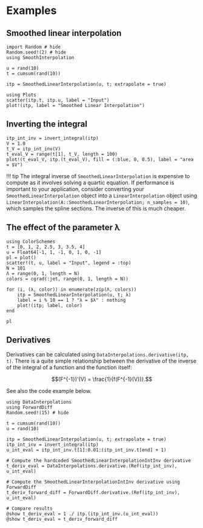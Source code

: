 # Examples

## Smoothed linear interpolation

```@example 1
import Random # hide
Random.seed!(2) # hide
using SmoothInterpolation

u = rand(10)
t = cumsum(rand(10))

itp = SmoothedLinearInterpolation(u, t; extrapolate = true)
```

```@example 1
using Plots
scatter(itp.t, itp.u, label = "Input")
plot!(itp, label = "Smoothed Linear Interpolation")
```

## Inverting the integral

```@example 1
itp_int_inv = invert_integral(itp)
V = 1.0
t_V = itp_int_inv(V)
t_eval_V = range(t[1], t_V, length = 100)
plot!(t_eval_V, itp.(t_eval_V), fill = (:blue, 0, 0.5), label = "area = $V")
```

!!! tip
    The integral inverse of `SmoothedLinearInterpolation` is expensive to compute as it involves solving a quartic equation. If performance is important to your application, consider converting your `SmoothedLinearInterpolation` object into a `LinearInterpolation` object using `LinearInterpolation(A::SmoothedLinearInterpolation; n_samples = 10)`, which samples the spline sections. The inverse of this is much cheaper.


## The effect of the parameter λ

```@example 1
using ColorSchemes
t = [0, 1, 2, 2.5, 3, 3.5, 4]
u = Float64[-1, 1, -1, 0, 1, 0, -1]
pl = plot()
scatter!(t, u, label = "Input", legend = :top)
N = 101
Λ = range(0, 1, length = N)
colors = cgrad(:jet, range(0, 1, length = N))

for (i, (λ, color)) in enumerate(zip(Λ, colors))
    itp = SmoothedLinearInterpolation(u, t; λ)
    label = i % 10 == 1 ? "λ = $λ" : nothing 
    plot!(itp; label, color)
end

pl
```

## Derivatives

Derivatives can be calculated using `DataInterpolations.derivative(itp, t)`. There is a quite simple relationship between the derivative of the inverse of the integral of a function and the function itself:

```math
(F^{-1})'(V) = \frac{1}{f(F^{-1}(V))}.
```


See also the code example below.

```@example 1
using DataInterpolations
using ForwardDiff
Random.seed!(15) # hide

t = cumsum(rand(10))
u = rand(10)

itp = SmoothedLinearInterpolation(u, t; extrapolate = true)
itp_int_inv = invert_integral(itp)
u_int_eval = itp_int_inv.t[1]:0.01:(itp_int_inv.t[end] + 1)

# Compute the hardcoded SmoothedLinearInterpolationIntInv derivative
t_deriv_eval = DataInterpolations.derivative.(Ref(itp_int_inv), u_int_eval)

# Compute the SmoothedLinearInterpolationIntInv derivative using ForwardDiff
t_deriv_forward_diff = ForwardDiff.derivative.(Ref(itp_int_inv), u_int_eval)

# Compare results
@show t_deriv_eval ≈ 1 ./ itp.(itp_int_inv.(u_int_eval))
@show t_deriv_eval ≈ t_deriv_forward_diff
```